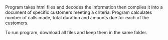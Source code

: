 Program takes html files and decodes the information then compiles it into a document of specific customers meeting a criteria. 
Program calculates number of calls made, total duration and amounts due for each of the customers.

To run program, download all files and keep them in the same folder.
